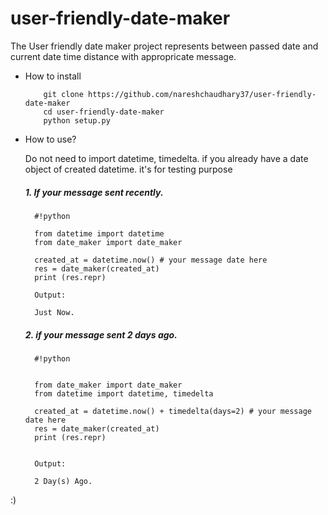 # user-friendly-date-maker

The User friendly date maker project represents between passed date and current date time distance with appropricate message.

* How to install

    ```
        git clone https://github.com/nareshchaudhary37/user-friendly-date-maker
        cd user-friendly-date-maker
        python setup.py
    ```

* How to use?

    Do not need to import datetime, timedelta.
    if you already have a date object of created datetime. it's for testing purpose

    ##### 1. If your message sent recently. ###
        
        
        #!python

        from datetime import datetime
        from date_maker import date_maker
        
        created_at = datetime.now() # your message date here
        res = date_maker(created_at)
        print (res.repr)
        
        Output:
        
        Just Now.
        

    ##### 2. if your message sent 2 days ago. ###
        

        
        #!python


        from date_maker import date_maker
        from datetime import datetime, timedelta
        
        created_at = datetime.now() + timedelta(days=2) # your message date here
        res = date_maker(created_at)
        print (res.repr)
        

        Output:
        
        2 Day(s) Ago.
        


:)

